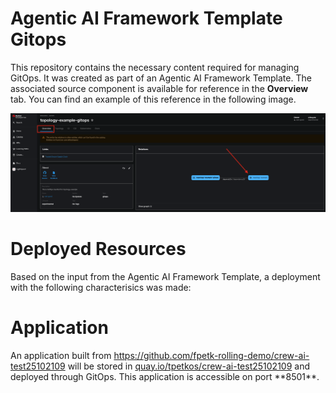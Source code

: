 # Agentic AI Framework Template Gitops

This repository contains the necessary content required for managing GitOps. It was created as part of an Agentic AI Framework Template. The associated source component is available for reference in the **Overview** tab. You can find an example of this reference in the following image.

![Overview Tab](./images/overview-dependency.png)

# Deployed Resources

Based on the input from the Agentic AI Framework Template, a deployment with the following characterisics was made:

# Application

An application built from https://github.com/fpetk-rolling-demo/crew-ai-test25102109 will be stored in [quay.io/tpetkos/crew-ai-test25102109](https://quay.io/tpetkos/crew-ai-test25102109) and deployed through GitOps. This application is accessible on port **8501\*\*.
